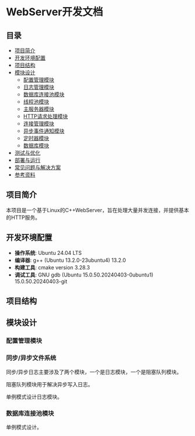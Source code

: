# WebServer开发文档

## 目录
- [项目简介](#项目简介)
- [开发环境配置](#开发环境配置)
- [项目结构](#项目结构)
- [模块设计](#模块设计)
  - [配置管理模块](#配置管理模块)
  - [日志管理模块](#日志管理模块)
  - [数据库连接池模块](#数据库连接池模块)
  - [线程池模块](#线程池模块)
  - [主服务器模块](#主服务器模块)
  - [HTTP请求处理模块](#http请求处理模块)
  - [连接管理模块](#连接管理模块)
  - [异步事件通知模块](#异步事件通知模块)
  - [定时器模块](#定时器模块)
  - [数据库模块](#数据库模块)
- [测试与优化](#测试与优化)
- [部署与运行](#部署与运行)
- [常见问题与解决方案](#常见问题与解决方案)
- [参考资料](#参考资料)

## 项目简介
本项目是一个基于Linux的C++WebServer，旨在处理大量并发连接，并提供基本的HTTP服务。

<!-- Reference: [TinyWebServer](https://github.com/qinguoyi/TinyWebServer/tree/master)。 -->



## 开发环境配置
- **操作系统**: Ubuntu 24.04 LTS
- **编译器**: g++ (Ubuntu 13.2.0-23ubuntu4) 13.2.0
- **构建工具**: cmake version 3.28.3
- **调试工具**: GNU gdb (Ubuntu 15.0.50.20240403-0ubuntu1) 15.0.50.20240403-git
<!-- - [CMakeLists.txt](./CMakeLists.txt) -->

## 项目结构

## 模块设计

### 配置管理模块

### 同步/异步文件系统

同步/异步日志主要涉及了两个模块，一个是日志模块，一个是阻塞队列模块。

阻塞队列模块用于解决异步写入日志。

单例模式设计日志模块。

### 数据库连接池模块

单例模式设计。


